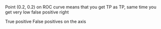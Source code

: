 Point (0.2, 0.2) on ROC curve means that you get
TP as TP, same time you get very low false positive right

True positive False positives on the axis
